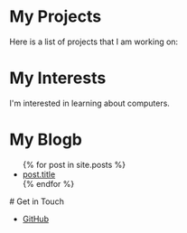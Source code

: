 # My Projects
Here is a list of projects that I am working on:
# My Interests
I'm interested in learning about computers.
# My Blogb
<ul>
{% for post in site.posts %}
<li>
<a href="post.url">post.title</a>
</li>
{% endfor %}
</ul>
# Get in Touch
<ul>
<li><a href="https://github.com/{{ site.github_username
  }}">GitHub</a></li>
</ul>